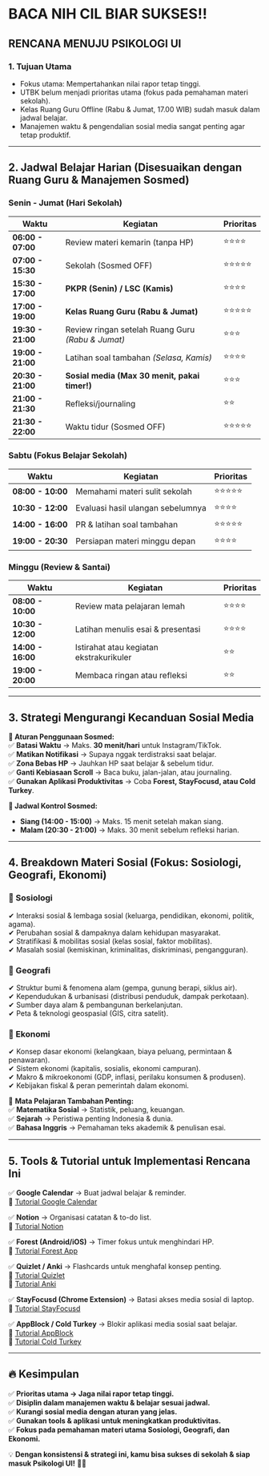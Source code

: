# BACA NIH CIL BIAR SUKSES!!

## RENCANA MENUJU PSIKOLOGI UI

### 1. Tujuan Utama
- Fokus utama: Mempertahankan nilai rapor tetap tinggi.
- UTBK belum menjadi prioritas utama (fokus pada pemahaman materi sekolah).
- Kelas Ruang Guru Offline (Rabu & Jumat, 17.00 WIB) sudah masuk dalam jadwal belajar.
- Manajemen waktu & pengendalian sosial media sangat penting agar tetap produktif.

---

## 2. Jadwal Belajar Harian (Disesuaikan dengan Ruang Guru & Manajemen Sosmed)

### Senin - Jumat (Hari Sekolah)
| Waktu | Kegiatan | Prioritas |
|--------|-------------------------|------------|
| **06:00 - 07:00** | Review materi kemarin (tanpa HP) | ⭐⭐⭐⭐ |
| **07:00 - 15:30** | Sekolah (Sosmed OFF) | ⭐⭐⭐⭐⭐ |
| **15:30 - 17:00** | **PKPR (Senin) / LSC (Kamis)** | ⭐⭐⭐⭐ |
| **17:00 - 19:00** | **Kelas Ruang Guru (Rabu & Jumat)** | ⭐⭐⭐⭐⭐ |
| **19:30 - 21:00** | Review ringan setelah Ruang Guru *(Rabu & Jumat)* | ⭐⭐⭐ |
| **19:00 - 21:00** | Latihan soal tambahan *(Selasa, Kamis)* | ⭐⭐⭐⭐ |
| **20:30 - 21:00** | **Sosial media (Max 30 menit, pakai timer!)** | ⭐⭐⭐ |
| **21:00 - 21:30** | Refleksi/journaling | ⭐⭐ |
| **21:30 - 22:00** | Waktu tidur (Sosmed OFF) | ⭐⭐⭐⭐⭐ |

### Sabtu (Fokus Belajar Sekolah)
| Waktu | Kegiatan | Prioritas |
|--------|-------------------------|------------|
| **08:00 - 10:00** | Memahami materi sulit sekolah | ⭐⭐⭐⭐⭐ |
| **10:30 - 12:00** | Evaluasi hasil ulangan sebelumnya | ⭐⭐⭐⭐ |
| **14:00 - 16:00** | PR & latihan soal tambahan | ⭐⭐⭐⭐⭐ |
| **19:00 - 20:30** | Persiapan materi minggu depan | ⭐⭐⭐⭐ |

### Minggu (Review & Santai)
| Waktu | Kegiatan | Prioritas |
|--------|-------------------------|------------|
| **08:00 - 10:00** | Review mata pelajaran lemah | ⭐⭐⭐⭐ |
| **10:30 - 12:00** | Latihan menulis esai & presentasi | ⭐⭐⭐⭐ |
| **14:00 - 16:00** | Istirahat atau kegiatan ekstrakurikuler | ⭐⭐ |
| **19:00 - 20:00** | Membaca ringan atau refleksi | ⭐⭐ |

---

## 3. Strategi Mengurangi Kecanduan Sosial Media
**📌 Aturan Penggunaan Sosmed:**  
✅ **Batasi Waktu** → Maks. **30 menit/hari** untuk Instagram/TikTok.  
✅ **Matikan Notifikasi** → Supaya nggak terdistraksi saat belajar.  
✅ **Zona Bebas HP** → Jauhkan HP saat belajar & sebelum tidur.  
✅ **Ganti Kebiasaan Scroll** → Baca buku, jalan-jalan, atau journaling.  
✅ **Gunakan Aplikasi Produktivitas** → Coba **Forest, StayFocusd, atau Cold Turkey**.  

**📌 Jadwal Kontrol Sosmed:**  
- **Siang (14:00 - 15:00)** → Maks. 15 menit setelah makan siang.  
- **Malam (20:30 - 21:00)** → Maks. 30 menit sebelum refleksi harian.  

---

## 4. Breakdown Materi Sosial (Fokus: Sosiologi, Geografi, Ekonomi)
### 📌 Sosiologi
✔ Interaksi sosial & lembaga sosial (keluarga, pendidikan, ekonomi, politik, agama).  
✔ Perubahan sosial & dampaknya dalam kehidupan masyarakat.  
✔ Stratifikasi & mobilitas sosial (kelas sosial, faktor mobilitas).  
✔ Masalah sosial (kemiskinan, kriminalitas, diskriminasi, pengangguran).  

### 📌 Geografi
✔ Struktur bumi & fenomena alam (gempa, gunung berapi, siklus air).  
✔ Kependudukan & urbanisasi (distribusi penduduk, dampak perkotaan).  
✔ Sumber daya alam & pembangunan berkelanjutan.  
✔ Peta & teknologi geospasial (GIS, citra satelit).  

### 📌 Ekonomi
✔ Konsep dasar ekonomi (kelangkaan, biaya peluang, permintaan & penawaran).  
✔ Sistem ekonomi (kapitalis, sosialis, ekonomi campuran).  
✔ Makro & mikroekonomi (GDP, inflasi, perilaku konsumen & produsen).  
✔ Kebijakan fiskal & peran pemerintah dalam ekonomi.  

📌 **Mata Pelajaran Tambahan Penting:**  
✅ **Matematika Sosial** → Statistik, peluang, keuangan.  
✅ **Sejarah** → Peristiwa penting Indonesia & dunia.  
✅ **Bahasa Inggris** → Pemahaman teks akademik & penulisan esai.  

---

## 5. Tools & Tutorial untuk Implementasi Rencana Ini
✅ **Google Calendar** → Buat jadwal belajar & reminder.  
🔗 [Tutorial Google Calendar](https://youtu.be/lp7Gz9zqgzs)  

✅ **Notion** → Organisasi catatan & to-do list.  
🔗 [Tutorial Notion](https://youtu.be/oTahLEX3NXo)  

✅ **Forest (Android/iOS)** → Timer fokus untuk menghindari HP.  
🔗 [Tutorial Forest App](https://youtu.be/lDOj_iLA6bE)  

✅ **Quizlet / Anki** → Flashcards untuk menghafal konsep penting.  
🔗 [Tutorial Quizlet](https://youtu.be/oADKrmC_f0A)  
🔗 [Tutorial Anki](https://youtu.be/Ux7G_gK52js)  

✅ **StayFocusd (Chrome Extension)** → Batasi akses media sosial di laptop.  
🔗 [Tutorial StayFocusd](https://youtu.be/r4gfj3iZSEo)  

✅ **AppBlock / Cold Turkey** → Blokir aplikasi media sosial saat belajar.  
🔗 [Tutorial AppBlock](https://youtu.be/0HUgtCc7H08)  
🔗 [Tutorial Cold Turkey](https://youtu.be/YoNK6u-PXyY)  

---

## 🔥 Kesimpulan
✅ **Prioritas utama → Jaga nilai rapor tetap tinggi.**  
✅ **Disiplin dalam manajemen waktu & belajar sesuai jadwal.**  
✅ **Kurangi sosial media dengan aturan yang jelas.**  
✅ **Gunakan tools & aplikasi untuk meningkatkan produktivitas.**  
✅ **Fokus pada pemahaman materi utama Sosiologi, Geografi, dan Ekonomi.**  

💡 **Dengan konsistensi & strategi ini, kamu bisa sukses di sekolah & siap masuk Psikologi UI!** 🚀🔥  
